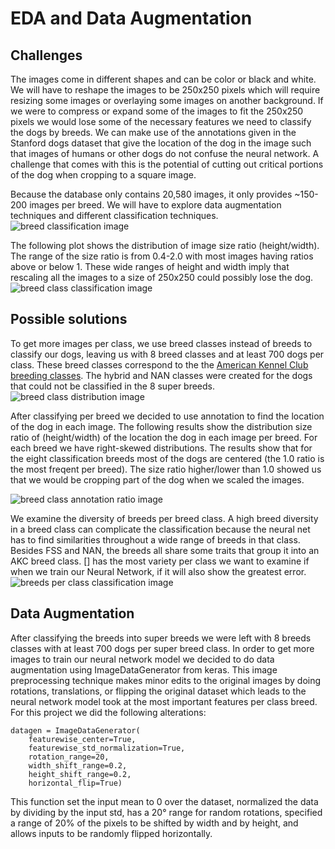 EDA and Data Augmentation
============
## Challenges
The images come in different shapes and can be color or black and white. We will have to reshape the images to be 250x250 pixels which will require resizing some images or overlaying some images on another background. If we were to compress or expand some of the images to fit the 250x250 pixels we would lose some of the necessary features we need to  classify the dogs by breeds. We can make use of the annotations given in the Stanford dogs dataset that give the location of the dog in the image such that images of humans or other dogs do not confuse the neural network. A challenge that comes with this is the potential of cutting out critical portions of the dog when cropping to a square image. 


Because the database only contains 20,580 images, it only provides ~150-200 images per breed. We will have to explore data augmentation techniques and different classification techniques. 
![breed classification image](https://raw.githubusercontent.com/ayshaw/Dog-Breed-Project/master/distribution_breeds.png)
 
The following plot shows the distribution of image size ratio (height/width). The range of the size ratio is from 0.4-2.0 with most images having ratios above or below 1. These wide ranges of height and width imply that rescaling all the images to a size of 250x250 could possibly lose the dog.
![breed class classification image](https://raw.githubusercontent.com/ayshaw/Dog-Breed-Project/master/distribution_size.png)


## Possible solutions
To get more images per class, we use breed classes instead of breeds to classify our dogs, leaving us with 8 breed classes and at least 700 dogs per class. These breed classes correspond to the the [American Kennel Club breeding classes](https://www.akc.org/public-education/resources/general-tips-information/dog-breeds-sorted-groups/). The hybrid and NAN classes were created for the dogs that could not be classified in the 8 super breeds. 
![breed class distribution image](https://raw.githubusercontent.com/ayshaw/Dog-Breed-Project/master/distribution_class.png)


After classifying per breed we decided to use annotation to find the location of the dog in each image. The following results show the distribution size ratio of (height/width) of the location the dog in each image per breed. For each breed we have right-skewed distributions. The results show that for the eight classification breeds most of the dogs are centered (the 1.0 ratio is the most freqent per breed). The size ratio higher/lower than 1.0 showed us that we would be cropping part of the dog when we scaled the images. 

![breed class annotation ratio image](https://raw.githubusercontent.com/ayshaw/Dog-Breed-Project/master/annotated_fig_ratio.png)

We examine the diversity of breeds per breed class. A high breed diversity in a breed class can complicate the classification because the neural net has to find similarities throughout a wide range of breeds in that class. Besides FSS and NAN, the breeds all share some traits that group it into an AKC breed class. [] has the most variety per class we want to examine if when we train our Neural Network, if it will also show the greatest error.
![breeds per class classification image](https://raw.githubusercontent.com/ayshaw/Dog-Breed-Project/master/breeds_per_class.png)

## Data Augmentation

After classifying the breeds into super breeds we were left with 8 breeds classes with at least 700 dogs per super breed class. In order to get more images to train our neural network model we decided to do data augmentation using ImageDataGenerator from keras. This image preprocessing technique makes minor edits to the original images by doing rotations, translations, or flipping the original dataset which leads to the neural network model took at the most important features per class breed. For this project we did the following alterations:


    datagen = ImageDataGenerator(
        featurewise_center=True,
        featurewise_std_normalization=True,
        rotation_range=20,
        width_shift_range=0.2,
        height_shift_range=0.2,
        horizontal_flip=True)
    
This function set the input mean to 0 over the dataset, normalized the data by dividing by the input std, has a 20° range for random rotations, specified a range of 20% of the pixels to be shifted by width and by height, and allows inputs to be randomly flipped horizontally. 



